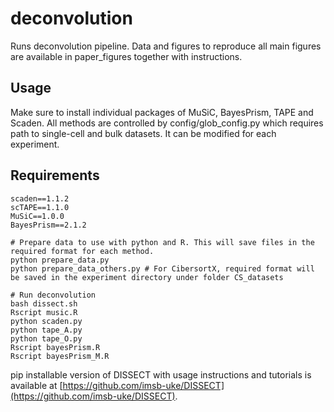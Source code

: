 # deconvolution
Runs deconvolution pipeline. 
Data and figures to reproduce all main figures are available in paper_figures together with instructions. 

## Usage
Make sure to install individual packages of MuSiC, BayesPrism, TAPE and Scaden. All methods are controlled by config/glob_config.py which requires path to single-cell and bulk datasets. It can be modified for each experiment.

## Requirements
```
scaden==1.1.2
scTAPE==1.1.0
MuSiC==1.0.0
BayesPrism==2.1.2

```

```
# Prepare data to use with python and R. This will save files in the required format for each method.
python prepare_data.py
python prepare_data_others.py # For CibersortX, required format will be saved in the experiment directory under folder CS_datasets

# Run deconvolution
bash dissect.sh
Rscript music.R
python scaden.py
python tape_A.py
python tape_O.py
Rscript bayesPrism.R
Rscript bayesPrism_M.R
```

pip installable version of DISSECT with usage instructions and tutorials is available at [https://github.com/imsb-uke/DISSECT](https://github.com/imsb-uke/DISSECT).
